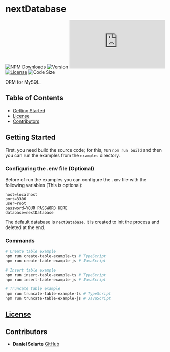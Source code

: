 # nextDatabase

![NPM Downloads](https://img.shields.io/npm/dt/next-database)
![Version](https://img.shields.io/github/package-json/v/danielsolartech/next-database)
![Build](https://img.shields.io/github/workflow/status/danielsolartech/next-database/Node.JS)
[![License](https://img.shields.io/github/license/danielsolartech/next-database)](./LICENSE)
![Code Size](https://img.shields.io/github/languages/code-size/danielsolartech/next-database)

ORM for MySQL.

## Table of Contents
* [Getting Started](#Getting-Started)
* [License](#License)
* [Contributors](#Contributors)

## Getting Started
First, you need build the source code; for this, run `npm run build` and then you can run the examples from the `examples` directory.

### Configuring the .env file (Optional)
Before of run the examples you can configure the `.env` file with the following variables (This is optional):

```
host=localhost
port=3306
user=root
password=YOUR PASSWORD HERE
database=nextDatabase
```

The default database is `nextDatabase`, it is created to init the process and deleted at the end.

### Commands
```sh
# Create table example
npm run create-table-example-ts # TypeScript
npm run create-table-example-js # JavaScript

# Insert table example
npm run insert-table-example-ts # TypeScript
npm run insert-table-example-js # JavaScript

# Truncate table example
npm run truncate-table-example-ts # TypeScript
npm run truncate-table-example-js # JavaScript
```

## [License](./LICENSE)

## Contributors
* **Daniel Solarte** [GitHub](https://github.com/danielsolartech)
